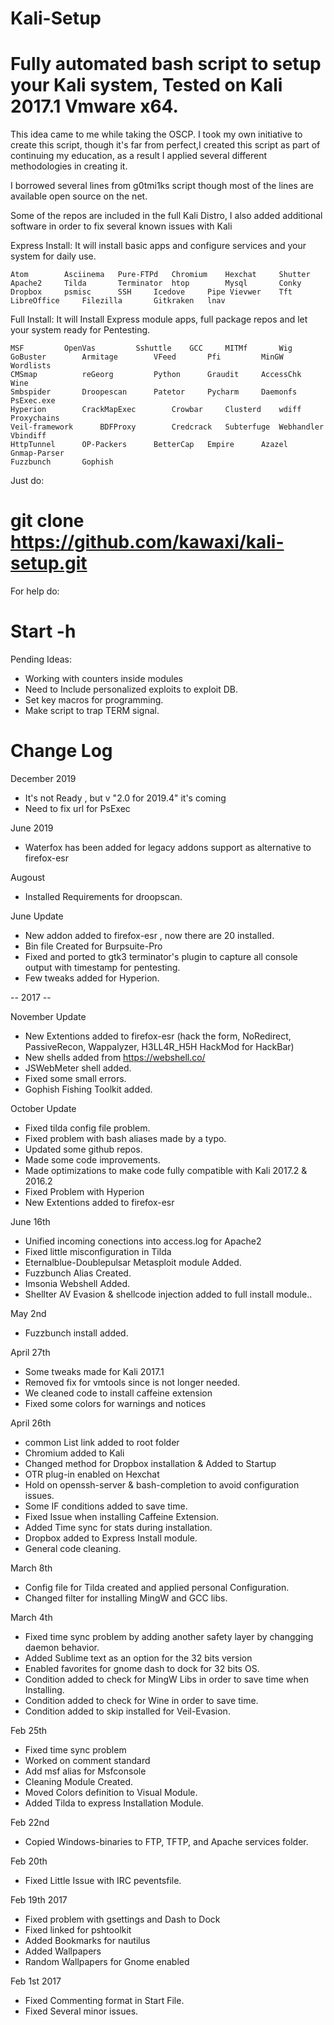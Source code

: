 # Kali-Setup

# Fully automated bash script to setup your Kali system, Tested on Kali 2017.1 Vmware x64.

This idea came to me while taking the OSCP.  I took my own initiative to create this script, though it's far from perfect,I created this script as part of continuing my education, as a result I applied several different methodologies in creating it.

I borrowed several lines from g0tmi1ks script though most of the lines are available open source on the net.


Some of the repos are included in the full Kali Distro, I also added additional software in order to fix several known issues with Kali


Express Install: It will install basic apps and configure services and your system for daily use.

	Atom  	   	Asciinema	Pure-FTPd	Chromium 	Hexchat   	Shutter
	Apache2		Tilda		Terminator 	htop 		Mysql		Conky 		
	Dropbox 	psmisc 		SSH		Icedove   	Pipe Vievwer 	Tft
	LibreOffice     Filezilla    	Gitkraken	lnav


Full Install: It will Install Express module apps, full package repos and let your system ready for Pentesting.

	MSF			OpenVas			Sshuttle	GCC		MITMf 		Wig
	GoBuster		Armitage		VFeed 		Pfi 		MinGW 		Wordlists
	CMSmap 			reGeorg 		Python		Graudit 	AccessChk	Wine
	Smbspider		Droopescan		Patetor		Pycharm		Daemonfs 	PsExec.exe
	Hyperion 		CrackMapExec		Crowbar	 	Clusterd 	wdiff		Proxychains
	Veil-framework		BDFProxy		Credcrack	Subterfuge 	Webhandler 	Vbindiff
	HttpTunnel		OP-Packers 		BetterCap	Empire		Azazel		Gnmap-Parser
	Fuzzbunch		Gophish



Just do:

# git clone https://github.com/kawaxi/kali-setup.git

For help do:

# Start -h



Pending Ideas:
* Working with counters inside modules
* Need to Include personalized exploits to exploit DB.
* Set key macros for programming.  
* Make script to trap TERM signal.



# Change Log

December 2019
* It's not Ready , but v "2.0 for 2019.4" it's coming
* Need to fix url for PsExec



June 2019
* Waterfox has been added for legacy addons support as alternative to firefox-esr


Augoust

* Installed Requirements for droopscan.


June Update
* New addon added to firefox-esr , now there are 20 installed.
* Bin file Created for Burpsuite-Pro
* Fixed and ported to gtk3 terminator's plugin to capture all console output with timestamp for pentesting.
* Few tweaks added for Hyperion.


-- 2017 --

November Update
* New Extentions added to firefox-esr (hack the form, NoRedirect, PassiveRecon, Wappalyzer, H3LL4R_H5H HackMod for HackBar)
* New shells added from https://webshell.co/
* JSWebMeter shell added.
* Fixed some small errors.
* Gophish Fishing Toolkit added.

October Update
* Fixed tilda config file problem.
* Fixed problem with bash aliases made by a typo.
* Updated some github repos.
* Made some code improvements.
* Made optimizations to make code fully compatible with Kali 2017.2 & 2016.2
* Fixed Problem with Hyperion
* New Extentions added to firefox-esr


June 16th
* Unified incoming conections into access.log for Apache2
*	Fixed little misconfiguration in Tilda
* Eternalblue-Doublepulsar Metasploit module Added.
* Fuzzbunch Alias Created.
* Imsonia Webshell Added.
* Shellter AV Evasion & shellcode injection added to full install module..

May 2nd
* Fuzzbunch install added.

April 27th
* Some tweaks made for Kali 2017.1
* Removed fix for vmtools since is not longer needed.
* We cleaned code to install caffeine extension
* Fixed some colors for warnings and notices


April 26th
* common List link added to root folder
* Chromium added to Kali
* Changed method for Dropbox installation & Added to Startup
* OTR plug-in  enabled on Hexchat
* Hold on openssh-server & bash-completion to avoid configuration issues.
* Some IF conditions added to save time.
* Fixed Issue when installing Caffeine Extension.
* Added Time sync for stats during installation.
* Dropbox added to Express Install module.
* General code cleaning.

March 8th
* Config file for Tilda created and applied personal Configuration.
* Changed filter for installing MingW and GCC libs.

March 4th
* Fixed time sync problem by adding another safety layer by changging daemon behavior.
* Added Sublime text as an option for the 32 bits version
* Enabled favorites for gnome dash to dock for 32 bits OS.
* Condition added to check for MingW Libs in order to save time when Installing.
* Condition added to check for Wine in order to save time.
* Condition added to skip installed for Veil-Evasion.

Feb 25th
* Fixed time sync problem
* Worked on comment standard
* Add msf alias for Msfconsole
* Cleaning Module Created.
* Moved Colors definition to Visual Module.
* Added Tilda to express Installation Module.

Feb 22nd
* Copied Windows-binaries to FTP, TFTP, and Apache services folder.

Feb 20th
* Fixed Little Issue with IRC peventsfile.

Feb 19th 2017
* Fixed problem with  gsettings and Dash to Dock
* Fixed linked for pshtoolkit
* Added Bookmarks for nautilus
* Added Wallpapers
* Random Wallpapers for Gnome enabled

Feb 1st 2017
* Fixed Commenting format in Start File.
* Fixed Several minor issues.

